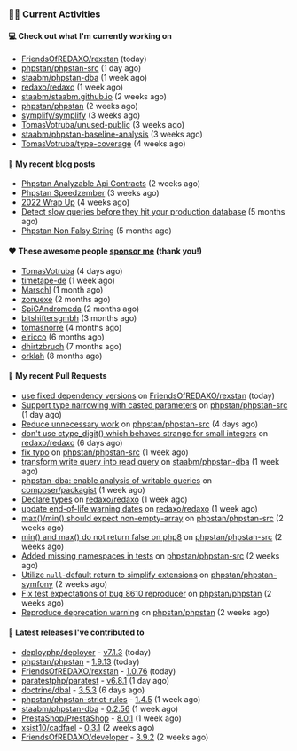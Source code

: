 ### 👨‍💻 Current Activities


#### 💻 Check out what I'm currently working on

- [FriendsOfREDAXO/rexstan](https://github.com/FriendsOfREDAXO/rexstan) (today)
- [phpstan/phpstan-src](https://github.com/phpstan/phpstan-src) (1 day ago)
- [staabm/phpstan-dba](https://github.com/staabm/phpstan-dba) (1 week ago)
- [redaxo/redaxo](https://github.com/redaxo/redaxo) (1 week ago)
- [staabm/staabm.github.io](https://github.com/staabm/staabm.github.io) (2 weeks ago)
- [phpstan/phpstan](https://github.com/phpstan/phpstan) (2 weeks ago)
- [symplify/symplify](https://github.com/symplify/symplify) (3 weeks ago)
- [TomasVotruba/unused-public](https://github.com/TomasVotruba/unused-public) (3 weeks ago)
- [staabm/phpstan-baseline-analysis](https://github.com/staabm/phpstan-baseline-analysis) (3 weeks ago)
- [TomasVotruba/type-coverage](https://github.com/TomasVotruba/type-coverage) (4 weeks ago)


#### 📜 My recent blog posts

- [Phpstan Analyzable Api Contracts](https://staabm.github.io/2022/12/29/phpstan-analyzable-api-contracts.html) (2 weeks ago)
- [Phpstan Speedzember](https://staabm.github.io/2022/12/23/phpstan-speedzember.html) (3 weeks ago)
- [2022 Wrap Up](https://staabm.github.io/2022/12/20/2022-wrap-up.html) (4 weeks ago)
- [Detect slow queries before they hit your production database](https://staabm.github.io/2022/08/16/phpstan-dba-query-plan-analysis.html) (5 months ago)
- [Phpstan Non Falsy String](https://staabm.github.io/2022/08/11/phpstan-non-falsy-string.html) (5 months ago)


#### ❤️ These awesome people [sponsor me](https://github.com/sponsors/staabm) (thank you!)

- [TomasVotruba](https://github.com/TomasVotruba) (4 days ago)
- [timetape-de](https://github.com/timetape-de) (1 week ago)
- [Marschl](https://github.com/Marschl) (1 month ago)
- [zonuexe](https://github.com/zonuexe) (2 months ago)
- [SpiGAndromeda](https://github.com/SpiGAndromeda) (2 months ago)
- [bitshiftersgmbh](https://github.com/bitshiftersgmbh) (3 months ago)
- [tomasnorre](https://github.com/tomasnorre) (4 months ago)
- [elricco](https://github.com/elricco) (6 months ago)
- [dhirtzbruch](https://github.com/dhirtzbruch) (7 months ago)
- [orklah](https://github.com/orklah) (8 months ago)


#### 🔨 My recent Pull Requests

- [use fixed dependency versions](https://github.com/FriendsOfREDAXO/rexstan/pull/305) on [FriendsOfREDAXO/rexstan](https://github.com/FriendsOfREDAXO/rexstan) (today)
- [Support type narrowing with casted parameters](https://github.com/phpstan/phpstan-src/pull/2186) on [phpstan/phpstan-src](https://github.com/phpstan/phpstan-src) (1 day ago)
- [Reduce unnecessary work](https://github.com/phpstan/phpstan-src/pull/2181) on [phpstan/phpstan-src](https://github.com/phpstan/phpstan-src) (4 days ago)
- [don&#39;t use ctype_digit() which behaves strange for small integers](https://github.com/redaxo/redaxo/pull/5514) on [redaxo/redaxo](https://github.com/redaxo/redaxo) (6 days ago)
- [fix typo](https://github.com/phpstan/phpstan-src/pull/2170) on [phpstan/phpstan-src](https://github.com/phpstan/phpstan-src) (1 week ago)
- [transform write query into read query](https://github.com/staabm/phpstan-dba/pull/497) on [staabm/phpstan-dba](https://github.com/staabm/phpstan-dba) (1 week ago)
- [phpstan-dba: enable analysis of writable queries](https://github.com/composer/packagist/pull/1350) on [composer/packagist](https://github.com/composer/packagist) (1 week ago)
- [Declare types](https://github.com/redaxo/redaxo/pull/5491) on [redaxo/redaxo](https://github.com/redaxo/redaxo) (1 week ago)
- [update end-of-life warning dates](https://github.com/redaxo/redaxo/pull/5488) on [redaxo/redaxo](https://github.com/redaxo/redaxo) (1 week ago)
- [max()/min() should expect non-empty-array](https://github.com/phpstan/phpstan-src/pull/2163) on [phpstan/phpstan-src](https://github.com/phpstan/phpstan-src) (2 weeks ago)
- [min() and max() do not return false on php8](https://github.com/phpstan/phpstan-src/pull/2161) on [phpstan/phpstan-src](https://github.com/phpstan/phpstan-src) (2 weeks ago)
- [Added missing namespaces in tests](https://github.com/phpstan/phpstan-src/pull/2156) on [phpstan/phpstan-src](https://github.com/phpstan/phpstan-src) (2 weeks ago)
- [Utilize `null`-default return to simplify extensions](https://github.com/phpstan/phpstan-symfony/pull/319) on [phpstan/phpstan-symfony](https://github.com/phpstan/phpstan-symfony) (2 weeks ago)
- [Fix test expectations of bug 8610 reproducer](https://github.com/phpstan/phpstan/pull/8613) on [phpstan/phpstan](https://github.com/phpstan/phpstan) (2 weeks ago)
- [Reproduce deprecation warning](https://github.com/phpstan/phpstan/pull/8612) on [phpstan/phpstan](https://github.com/phpstan/phpstan) (2 weeks ago)


#### 🔭 Latest releases I've contributed to

- [deployphp/deployer](https://github.com/deployphp/deployer) - [v7.1.3](https://github.com/deployphp/deployer/releases/tag/v7.1.3) (today)
- [phpstan/phpstan](https://github.com/phpstan/phpstan) - [1.9.13](https://github.com/phpstan/phpstan/releases/tag/1.9.13) (today)
- [FriendsOfREDAXO/rexstan](https://github.com/FriendsOfREDAXO/rexstan) - [1.0.76](https://github.com/FriendsOfREDAXO/rexstan/releases/tag/1.0.76) (today)
- [paratestphp/paratest](https://github.com/paratestphp/paratest) - [v6.8.1](https://github.com/paratestphp/paratest/releases/tag/v6.8.1) (1 day ago)
- [doctrine/dbal](https://github.com/doctrine/dbal) - [3.5.3](https://github.com/doctrine/dbal/releases/tag/3.5.3) (6 days ago)
- [phpstan/phpstan-strict-rules](https://github.com/phpstan/phpstan-strict-rules) - [1.4.5](https://github.com/phpstan/phpstan-strict-rules/releases/tag/1.4.5) (1 week ago)
- [staabm/phpstan-dba](https://github.com/staabm/phpstan-dba) - [0.2.56](https://github.com/staabm/phpstan-dba/releases/tag/0.2.56) (1 week ago)
- [PrestaShop/PrestaShop](https://github.com/PrestaShop/PrestaShop) - [8.0.1](https://github.com/PrestaShop/PrestaShop/releases/tag/8.0.1) (1 week ago)
- [xsist10/cadfael](https://github.com/xsist10/cadfael) - [0.3.1](https://github.com/xsist10/cadfael/releases/tag/0.3.1) (2 weeks ago)
- [FriendsOfREDAXO/developer](https://github.com/FriendsOfREDAXO/developer) - [3.9.2](https://github.com/FriendsOfREDAXO/developer/releases/tag/3.9.2) (2 weeks ago)
